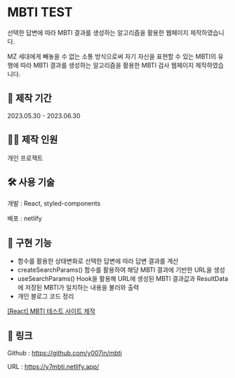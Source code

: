 # MBTI TEST



선택한 답변에 따라 MBTI 결과를 생성하는 알고리즘을 활용한 웹페이지 제작하였습니다.

MZ 세대에게 빼놓을 수 없는 소통 방식으로써 자기 자신을 표현할 수 있는 MBTI의 유행에 따라 MBTI 결과를 생성하는 알고리즘을 활용한 MBTI 검사 웹페이지 제작하였습니다. 

## 📆 제작 기간



2023.05.30 - 2023.06.30

## 🧑‍💻 제작 인원



개인 프로젝트

## 🛠️ 사용 기술



개발 : React, styled-components

배포 : netlify

## 📂 구현 기능



- 함수를 활용한 상태변화로 선택한 답변에 따라 답변 결과를 계산
- createSearchParams() 함수를 활용하여 해당 MBTI 결과에 기반한 URL을 생성
- useSearchParams() Hook을 활용해 URL에 생성된 MBTI 결과값과 ResultData에 저장된 MBTI가 일치하는 내용을 불러와 출력
- 개인 블로그 코드 정리

[[React] MBTI 테스트 사이트 제작](https://velog.io/@yoojin4719/React-MBTI-테스트-사이트-제작)

## 🔗 링크



Github : https://github.com/y007in/mbti

URL : https://y7mbti.netlify.app/
